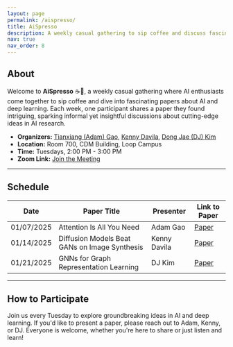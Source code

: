 ```yaml
---
layout: page
permalink: /aispresso/
title: AiSpresso
description: A weekly casual gathering to sip coffee and discuss fascinating AI and deep learning papers.
nav: true
nav_order: 8
---
```



## About  
Welcome to **AiSpresso** ☕🤖, a weekly casual gathering where AI enthusiasts come together to sip coffee and dive into fascinating papers about AI and deep learning. Each week, one participant shares a paper they found intriguing, sparking informal yet insightful discussions about cutting-edge ideas in AI research.  

- **Organizers:** [Tianxiang (Adam) Gao](https://gaotx-cs.github.io/), [Kenny Davila](https://kdavila.com/), [Dong Jae (DJ) Kim](https://djaekim.github.io/djae.io/)  
- **Location:** Room 700, CDM Building, Loop Campus  
- **Time:** Tuesdays, 2:00 PM - 3:00 PM  
- **Zoom Link:** [Join the Meeting](https://depaul.zoom.us/my/gaotx)  

---

## Schedule  

| Date       | Paper Title                            | Presenter      | Link to Paper                   |
|------------|----------------------------------------|----------------|----------------------------------|
| 01/07/2025 | Attention Is All You Need            | Adam Gao       | [Paper](https://arxiv.org/abs/1706.03762) |
| 01/14/2025 | Diffusion Models Beat GANs on Image Synthesis | Kenny Davila   | [Paper](https://arxiv.org/abs/2105.05233) |
| 01/21/2025 | GNNs for Graph Representation Learning | DJ Kim        | [Paper](https://arxiv.org/abs/1810.00826) |

---

## How to Participate  
Join us every Tuesday to explore groundbreaking ideas in AI and deep learning. If you'd like to present a paper, please reach out to Adam, Kenny, or DJ. Everyone is welcome, whether you're here to share or just listen and learn!  